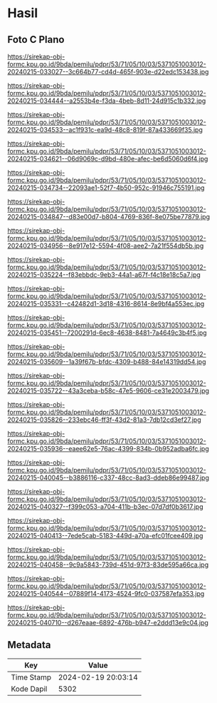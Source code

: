 # Hasil

## Foto C Plano

https://sirekap-obj-formc.kpu.go.id/9bda/pemilu/pdpr/53/71/05/10/03/5371051003012-20240215-033027--3c664b77-cd4d-465f-903e-d22edc153438.jpg

https://sirekap-obj-formc.kpu.go.id/9bda/pemilu/pdpr/53/71/05/10/03/5371051003012-20240215-034444--a2553b4e-f3da-4beb-8d11-24d915c1b332.jpg

https://sirekap-obj-formc.kpu.go.id/9bda/pemilu/pdpr/53/71/05/10/03/5371051003012-20240215-034533--ac1f931c-ea9d-48c8-819f-87a433669f35.jpg

https://sirekap-obj-formc.kpu.go.id/9bda/pemilu/pdpr/53/71/05/10/03/5371051003012-20240215-034621--06d9069c-d9bd-480e-afec-be6d5060d6f4.jpg

https://sirekap-obj-formc.kpu.go.id/9bda/pemilu/pdpr/53/71/05/10/03/5371051003012-20240215-034734--22093ae1-52f7-4b50-952c-91946c755191.jpg

https://sirekap-obj-formc.kpu.go.id/9bda/pemilu/pdpr/53/71/05/10/03/5371051003012-20240215-034847--d83e00d7-b804-4769-836f-8e075be77879.jpg

https://sirekap-obj-formc.kpu.go.id/9bda/pemilu/pdpr/53/71/05/10/03/5371051003012-20240215-034956--8e917e12-5594-4f08-aee2-7a21f554db5b.jpg

https://sirekap-obj-formc.kpu.go.id/9bda/pemilu/pdpr/53/71/05/10/03/5371051003012-20240215-035224--f83ebbdc-9eb3-44a1-a67f-f4c18e18c5a7.jpg

https://sirekap-obj-formc.kpu.go.id/9bda/pemilu/pdpr/53/71/05/10/03/5371051003012-20240215-035331--c42482d1-3d18-4316-8614-8e9bf4a553ec.jpg

https://sirekap-obj-formc.kpu.go.id/9bda/pemilu/pdpr/53/71/05/10/03/5371051003012-20240215-035451--7200291d-6ec8-4638-8481-7a4649c3b4f5.jpg

https://sirekap-obj-formc.kpu.go.id/9bda/pemilu/pdpr/53/71/05/10/03/5371051003012-20240215-035609--1a39f67b-bfdc-4309-b488-84e14319dd54.jpg

https://sirekap-obj-formc.kpu.go.id/9bda/pemilu/pdpr/53/71/05/10/03/5371051003012-20240215-035722--43a3ceba-b58c-47e5-9606-ce31e2003479.jpg

https://sirekap-obj-formc.kpu.go.id/9bda/pemilu/pdpr/53/71/05/10/03/5371051003012-20240215-035826--233ebc46-ff3f-43d2-81a3-7db12cd3ef27.jpg

https://sirekap-obj-formc.kpu.go.id/9bda/pemilu/pdpr/53/71/05/10/03/5371051003012-20240215-035936--eaee62e5-76ac-4399-834b-0b952adba6fc.jpg

https://sirekap-obj-formc.kpu.go.id/9bda/pemilu/pdpr/53/71/05/10/03/5371051003012-20240215-040045--b3886116-c337-48cc-8ad3-ddeb86e99487.jpg

https://sirekap-obj-formc.kpu.go.id/9bda/pemilu/pdpr/53/71/05/10/03/5371051003012-20240215-040327--f399c053-a704-411b-b3ec-07d7df0b3617.jpg

https://sirekap-obj-formc.kpu.go.id/9bda/pemilu/pdpr/53/71/05/10/03/5371051003012-20240215-040413--7ede5cab-5183-449d-a70a-efc01fcee409.jpg

https://sirekap-obj-formc.kpu.go.id/9bda/pemilu/pdpr/53/71/05/10/03/5371051003012-20240215-040458--9c9a5843-739d-451d-97f3-83de595a66ca.jpg

https://sirekap-obj-formc.kpu.go.id/9bda/pemilu/pdpr/53/71/05/10/03/5371051003012-20240215-040544--07889f14-4173-4524-9fc0-037587efa353.jpg

https://sirekap-obj-formc.kpu.go.id/9bda/pemilu/pdpr/53/71/05/10/03/5371051003012-20240215-040710--d267eaae-6892-476b-b947-e2ddd13e9c04.jpg


## Metadata

| Key        | Value               |
| ---------- | ------------------- |
| Time Stamp | 2024-02-19 20:03:14 |
| Kode Dapil | 5302                |



